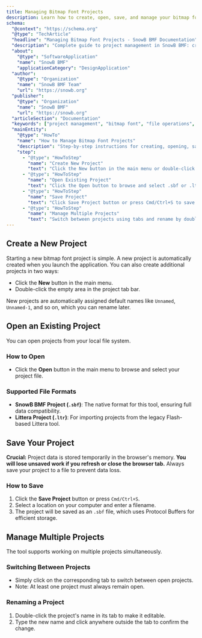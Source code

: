 ```yaml
---
title: Managing Bitmap Font Projects
description: Learn how to create, open, save, and manage your bitmap font projects. Efficiently handle multiple projects and understand the supported file formats.
schema:
  "@context": "https://schema.org"
  "@type": "TechArticle"
  "headline": "Managing Bitmap Font Projects - SnowB BMF Documentation"
  "description": "Complete guide to project management in SnowB BMF: creating, opening, saving, and managing bitmap font projects with support for .sbf and .ltr file formats."
  "about":
    "@type": "SoftwareApplication"
    "name": "SnowB BMF"
    "applicationCategory": "DesignApplication"
  "author":
    "@type": "Organization"
    "name": "SnowB BMF Team"
    "url": "https://snowb.org"
  "publisher":
    "@type": "Organization"
    "name": "SnowB BMF"
    "url": "https://snowb.org"
  "articleSection": "Documentation"
  "keywords": ["project management", "bitmap font", "file operations", "save project", "open project", ".sbf format", ".ltr format", "SnowB BMF"]
  "mainEntity":
    "@type": "HowTo"
    "name": "How to Manage Bitmap Font Projects"
    "description": "Step-by-step instructions for creating, opening, saving, and managing bitmap font projects in SnowB BMF"
    "step":
      - "@type": "HowToStep"
        "name": "Create New Project"
        "text": "Click the New button in the main menu or double-click the empty area in the project tab bar"
      - "@type": "HowToStep"
        "name": "Open Existing Project"
        "text": "Click the Open button to browse and select .sbf or .ltr project files"
      - "@type": "HowToStep"
        "name": "Save Project"
        "text": "Click Save Project button or press Cmd/Ctrl+S to save as .sbf file"
      - "@type": "HowToStep"
        "name": "Manage Multiple Projects"
        "text": "Switch between projects using tabs and rename by double-clicking tab names"
---
```


## Create a New Project

Starting a new bitmap font project is simple. A new project is automatically created when you launch the application. You can also create additional projects in two ways:

- Click the **New** button in the main menu.
- Double-click the empty area in the project tab bar.

New projects are automatically assigned default names like `Unnamed`, `Unnamed-1`, and so on, which you can rename later.

## Open an Existing Project

You can open projects from your local file system.

### How to Open
- Click the **Open** button in the main menu to browse and select your project file.

### Supported File Formats
- **SnowB BMF Project (`.sbf`)**: The native format for this tool, ensuring full data compatibility.
- **Littera Project (`.ltr`)**: For importing projects from the legacy Flash-based Littera tool.

## Save Your Project

**Crucial:** Project data is stored temporarily in the browser's memory. **You will lose unsaved work if you refresh or close the browser tab.** Always save your project to a file to prevent data loss.

### How to Save
1. Click the **Save Project** button or press `Cmd/Ctrl+S`.
2. Select a location on your computer and enter a filename.
3. The project will be saved as an `.sbf` file, which uses Protocol Buffers for efficient storage.

## Manage Multiple Projects

The tool supports working on multiple projects simultaneously.

### Switching Between Projects
- Simply click on the corresponding tab to switch between open projects.
- Note: At least one project must always remain open.

### Renaming a Project
1. Double-click the project's name in its tab to make it editable.
2. Type the new name and click anywhere outside the tab to confirm the change.